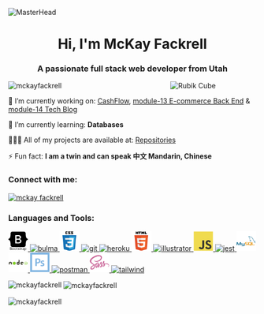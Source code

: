 ![MasterHead](https://mir-s3-cdn-cf.behance.net/project_modules/max_1200/06a22446366801.5851795421436.gif)
<h1 align="center">Hi, I'm McKay Fackrell</h1>
<h3 align="center">A passionate full stack web developer from Utah</h3>
<img align="right" alt="Rubik Cube" width="175" src="https://3.bp.blogspot.com/-7GJqJBUZrIo/VT5Twnnte4I/AAAAAAAAIcM/bLGPaxNeo3o/s1600/solving_the_cube_by_nico894-d4h4pyw.gif">

<p align="left"> <img src="https://komarev.com/ghpvc/?username=mckayfackrell&label=Profile%20views&color=0e75b6&style=flat" alt="mckayfackrell" /> </p>


🔧 I’m currently working on: [CashFlow](https://github.com/marcusgoodwin/CashFlow), [module-13 E-commerce Back End](https://github.com/mckayfackrell/module-13-E-commerce-Back-End) & [module-14 Tech Blog](https://github.com/mckayfackrell/module-14-Tech-Blog) 

🌱 I’m currently learning: **Databases**

👨🏻‍💻 All of my projects are available at: [Repositories](https://github.com/mckayfackrell?tab=repositories)

⚡ Fun fact: **I am a twin and can speak 中文 Mandarin, Chinese**

<h3 align="left">Connect with me:</h3>
<p align="left">
<a href="https://www.linkedin.com/in/mckay-fackrell-187066159/" target="blank"><img align="center" src="https://raw.githubusercontent.com/rahuldkjain/github-profile-readme-generator/master/src/images/icons/Social/linked-in-alt.svg" alt="mckay fackrell" height="30" width="40" /></a>
</p>

<h3 align="left">Languages and Tools:</h3>
<p align="left"> <a href="https://getbootstrap.com" target="_blank" rel="noreferrer"> <img src="https://raw.githubusercontent.com/devicons/devicon/master/icons/bootstrap/bootstrap-plain-wordmark.svg" alt="bootstrap" width="40" height="40"/> </a> <a href="https://bulma.io/" target="_blank" rel="noreferrer"> <img src="https://raw.githubusercontent.com/gilbarbara/logos/804dc257b59e144eaca5bc6ffd16949752c6f789/logos/bulma.svg" alt="bulma" width="40" height="40"/> </a> <a href="https://www.w3schools.com/css/" target="_blank" rel="noreferrer"> <img src="https://raw.githubusercontent.com/devicons/devicon/master/icons/css3/css3-original-wordmark.svg" alt="css3" width="40" height="40"/> </a> <a href="https://git-scm.com/" target="_blank" rel="noreferrer"> <img src="https://www.vectorlogo.zone/logos/git-scm/git-scm-icon.svg" alt="git" width="40" height="40"/> </a> <a href="https://heroku.com" target="_blank" rel="noreferrer"> <img src="https://www.vectorlogo.zone/logos/heroku/heroku-icon.svg" alt="heroku" width="40" height="40"/> </a> <a href="https://www.w3.org/html/" target="_blank" rel="noreferrer"> <img src="https://raw.githubusercontent.com/devicons/devicon/master/icons/html5/html5-original-wordmark.svg" alt="html5" width="40" height="40"/> </a> <a href="https://www.adobe.com/in/products/illustrator.html" target="_blank" rel="noreferrer"> <img src="https://www.vectorlogo.zone/logos/adobe_illustrator/adobe_illustrator-icon.svg" alt="illustrator" width="40" height="40"/> </a> <a href="https://developer.mozilla.org/en-US/docs/Web/JavaScript" target="_blank" rel="noreferrer"> <img src="https://raw.githubusercontent.com/devicons/devicon/master/icons/javascript/javascript-original.svg" alt="javascript" width="40" height="40"/> </a> <a href="https://jestjs.io" target="_blank" rel="noreferrer"> <img src="https://www.vectorlogo.zone/logos/jestjsio/jestjsio-icon.svg" alt="jest" width="40" height="40"/> </a> <a href="https://www.mysql.com/" target="_blank" rel="noreferrer"> <img src="https://raw.githubusercontent.com/devicons/devicon/master/icons/mysql/mysql-original-wordmark.svg" alt="mysql" width="40" height="40"/> </a> <a href="https://nodejs.org" target="_blank" rel="noreferrer"> <img src="https://raw.githubusercontent.com/devicons/devicon/master/icons/nodejs/nodejs-original-wordmark.svg" alt="nodejs" width="40" height="40"/> </a> <a href="https://www.photoshop.com/en" target="_blank" rel="noreferrer"> <img src="https://raw.githubusercontent.com/devicons/devicon/master/icons/photoshop/photoshop-line.svg" alt="photoshop" width="40" height="40"/> </a> <a href="https://postman.com" target="_blank" rel="noreferrer"> <img src="https://www.vectorlogo.zone/logos/getpostman/getpostman-icon.svg" alt="postman" width="40" height="40"/> </a> <a href="https://sass-lang.com" target="_blank" rel="noreferrer"> <img src="https://raw.githubusercontent.com/devicons/devicon/master/icons/sass/sass-original.svg" alt="sass" width="40" height="40"/> </a> <a href="https://tailwindcss.com/" target="_blank" rel="noreferrer"> <img src="https://www.vectorlogo.zone/logos/tailwindcss/tailwindcss-icon.svg" alt="tailwind" width="40" height="40"/> </a> </p>

<p><img align="left" src="https://github-readme-stats.vercel.app/api/top-langs?username=mckayfackrell&show_icons=true&locale=en&layout=compact" alt="mckayfackrell" /></p>

<p>&nbsp;<img align="center" src="https://github-readme-stats.vercel.app/api?username=mckayfackrell&show_icons=true&locale=en" alt="mckayfackrell" /></p>

<p><img align="center" src="https://github-readme-streak-stats.herokuapp.com/?user=mckayfackrell&" alt="mckayfackrell" /></p>
